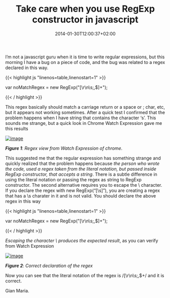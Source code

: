 ﻿---
title: "Take care when you use RegExp constructor in javascript"
description: ""
date: 2014-01-30T12:00:37+02:00
draft: false
tags: [Javascript]
categories: [Programming]
---
I’m not a javascript guru when it is time to write regular expressions, but this morning I have a bug on a piece of code, and the bug was related to a regex declared in this way.

{{< highlight js "linenos=table,linenostart=1" >}}


var noMatchRegex = new RegExp("[\r\n\s;,$]+");

{{< / highlight >}}

This regex basically should match a carriage return or a space or ; char, etc, but it appears not working sometimes. After a quick test I confirmed that the problem happens when I have string that contains the character ‘s’. This sounds me strange, but a quick look in Chrome Watch Expression gave me this results

[![image](https://www.codewrecks.com/blog/wp-content/uploads/2014/01/image_thumb3.png "image")](https://www.codewrecks.com/blog/wp-content/uploads/2014/01/image3.png)

 ***Figure 1***: *Regex view from Watch Expression of chrome.*

This suggested me that the regular expression has something strange and quickly realized that the problem happens because *the person who wrote the code, used a regex taken from the literal notation, but passed inside RegExp constructor, that accepts a string*. There is a subtle difference in using the literal notation or passing the regex as string to RegExp constructor. The second alternative requires you to escape the \ character. If you declare the regex with new RegExp(“[\s]”), you are creating a regex that has a \s charater in it and is not valid. You should declare the above regex in this way

{{< highlight js "linenos=table,linenostart=1" >}}


var noMatchRegex = new RegExp("[\\r\\n\\s;,$]+");

{{< / highlight >}}

*Escaping the character \ produces the expected result*, as you can verify from Watch Expression

[![image](https://www.codewrecks.com/blog/wp-content/uploads/2014/01/image_thumb4.png "image")](https://www.codewrecks.com/blog/wp-content/uploads/2014/01/image4.png)

 ***Figure 2***: *Correct declaration of the regex*

Now you can see that the literal notation of the regex is /[\r\n\s;,$+/ and it is correct.

Gian Maria.
